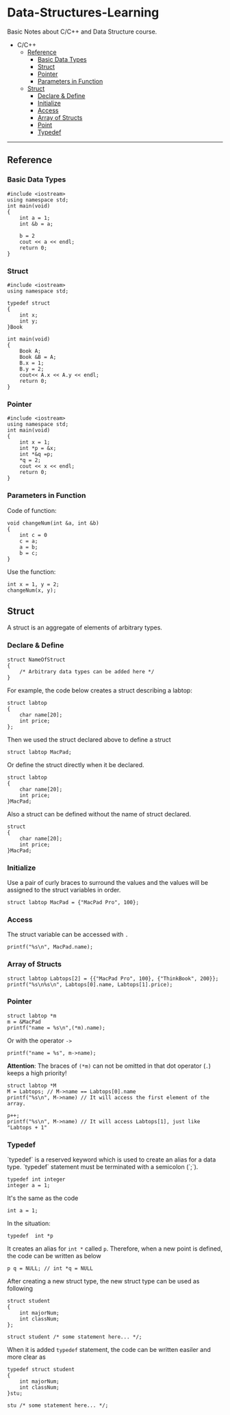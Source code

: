 # Data-Structures-Learning
Basic Notes about C/C++ and Data Structure course.

* C/C++ 
  * [Reference](#Reference)
    * [Basic Data Types](#Basic_Data_Types)
    * [Struct](#Struct)
    * [Pointer](#Pointer)
    * [Parameters in Function](#Parameters_in_Function)
  * [Struct](#Struct)
    * [Declare & Define](#Declare_and_Define)
    * [Initialize](#Initialize)
    * [Access](#Access)
    * [Array of Structs](#Array_of_Structs)
    * [Point](#)
    * [Typedef](#Typedef)
  
---
<h2 id = "Reference">Reference</h2>
<h3 id = "Basic_Data_Types">Basic Data Types</h3>

    #include <iostream>
    using namespace std;
    int main(void)
    {
        int a = 1;
        int &b = a;
    
        b = 2
        cout << a << endl;
        return 0;
    }

<h3 id = "Struct">Struct</h3>

    #include <iostream>
    using namespace std;
    
    typedef struct
    {
        int x;
        int y;
    }Book
    
    int main(void)
    {
        Book A;
        Book &B = A;
        B.x = 1;
        B.y = 2;
        cout<< A.x << A.y << endl;
        return 0;
    }
    
<h3 id = "Pointer">Pointer</h3>

    #include <iostream>
    using namespace std;
    int main(void)
    {
        int x = 1;
        int *p = &x;
        int *&q =p;
        *q = 2;
        cout << x << endl;
        return 0;
    }
    
<h3 id = "Parameters_in_Function">Parameters in Function</h3>
Code of function:
    
    void changeNum(int &a, int &b)
    {
        int c = 0
        c = a;
        a = b;
        b = c;
    }
    
Use the function:
    
    int x = 1, y = 2;
    changeNum(x, y);

<h2 id ="Struct">Struct</h2>

A struct is an aggregate of elements of arbitrary types.

<h3 id = "Declare_and_Define">Declare & Define</h3>

    struct NameOfStruct
    {
        /* Arbitrary data types can be added here */
    }

For example, the code below creates a struct describing a labtop:

    struct labtop
    {
        char name[20];
        int price;
    };

Then we used the struct declared above to define a struct

    struct labtop MacPad;
 
Or define the struct directly when it be declared.

    struct labtop
    {
        char name[20];
        int price;
    }MacPad;
 
Also a struct can be defined without the name of struct declared.
  
    struct
    {
        char name[20];
        int price;
    }MacPad;

<h3 id = "Initialize">Initialize</h3>

Use a pair of curly braces to surround the values and the values will be assigned to the struct variables in order.

    struct labtop MacPad = {"MacPad Pro", 100};

<h3 id = "Access">Access</h3>

The struct variable can be accessed with `.`

    printf("%s\n", MacPad.name);

<h3 id = "Array_of_Structs">Array of Structs</h3>

    struct labtop Labtops[2] = {{"MacPad Pro", 100}, {"ThinkBook", 200}};
    printf("%s\n%s\n", Labtops[0].name, Labtops[1].price);

<h3 id ="Pointer">Pointer</h3>
    
    struct labtop *m
    m = &MacPad
    printf("name = %s\n",(*m).name);

Or with the operator `->`

    printf("name = %s", m->name);

**Attention**: The braces of `(*m)` can not be omitted in that dot operator (`.`) keeps a high priority!

    struct labtop *M
    M = Labtops; // M->name == Labtops[0].name
    printf("%s\n", M->name) // It will access the first element of the array.
    
    p++; 
    printf("%s\n", M->name) // It will access Labtops[1], just like "Labtops + 1"

<h3 id = "Typedef">Typedef</h3>
`typedef` is a reserved keyword which is used to create an alias for a data type. `typedef` statement must be terminated with a semicolon (`;`).
    
    typedef int integer
    integer a = 1;

It's the same as the code

    int a = 1;
    
In the situation:

    typedef  int *p

It creates an alias for `int *` called `p`. Therefore, when a new point is defined, the code can be written as below

    p q = NULL; // int *q = NULL
    
After creating a new struct type, the new struct type can be used as following
    
    struct student
    {
        int majorNum;
        int classNum;
    };
    
    struct student /* some statement here... */;
    
When it is added `typedef` statement, the code can be written easiler and more clear as

    typedef struct student
    {
        int majorNum;
        int classNum;
    }stu;
    
    stu /* some statement here... */;
